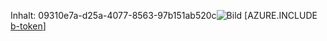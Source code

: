 Inhalt: 09310e7a-d25a-4077-8563-97b151ab520c![Bild](d7803461-b09f-4288-98d9-a6e98e1e5eed.png)
[AZURE.INCLUDE [b-token](eac13da8-044a-4541-9b9c-ab8a453a341f.md)]
